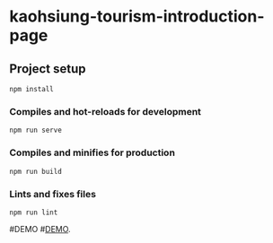 # kaohsiung-tourism-introduction-page

## Project setup
```
npm install
```

### Compiles and hot-reloads for development
```
npm run serve
```

### Compiles and minifies for production
```
npm run build
```

### Lints and fixes files
```
npm run lint
```

#DEMO
#[DEMO](https://charlie50503.github.io/-vue-simple-page-practice-demo/#/).
